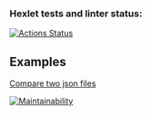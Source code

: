 ### Hexlet tests and linter status:
[![Actions Status](https://github.com/WoorNir/php-project-48/actions/workflows/hexlet-check.yml/badge.svg)](https://github.com/WoorNir/php-project-48/actions)

## Examples

[Compare two json files](https://asciinema.org/a/EjBCcujVVLudotZ8lCI11Mla4)

[![Maintainability](https://api.codeclimate.com/v1/badges/4493d4d474e1019b58b0/maintainability)](https://codeclimate.com/github/WoorNir/php-project-48/maintainability)
